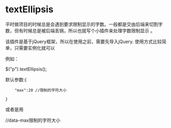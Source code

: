 # textEllipsis
平时做项目的时候总是会遇到要求限制显示的字数。一般都是交由后端来切割字数，但有时候总是被后端丢锅，所以也就写个小插件来处理字数限制显示 。

该插件是基于jQuery框架，所以在使用之前，需要先导入jQuery. 
使用方式比较简单，只需要实例化就可以

例如：
  
  $("p").textEllipsis();
  
  默认参数:{
  
        "max":20 //限制的字符大小
        
    }
    
或者是用

  <p data-role='ellipsis' data-max='30'> 
  
  //data-max限制的字符大小
